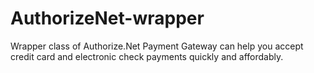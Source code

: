 AuthorizeNet-wrapper
====================

Wrapper class of Authorize.Net Payment Gateway can help you accept credit card and electronic check payments quickly
and affordably.
